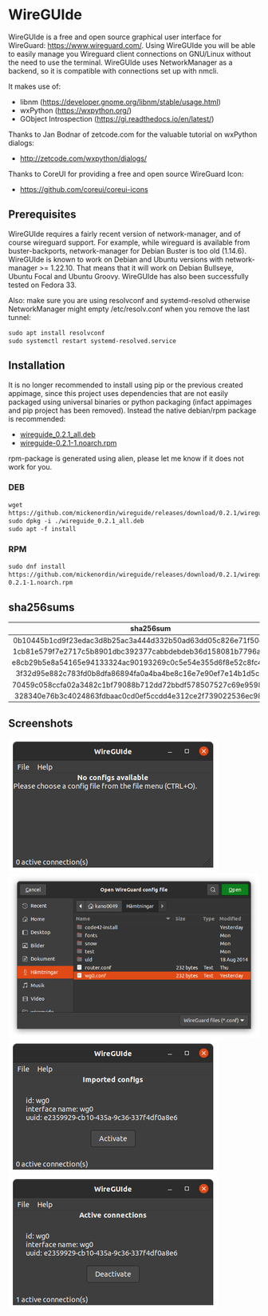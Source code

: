 # WireGUIde
WireGUIde is a free and open source graphical user interface for WireGuard: https://www.wireguard.com/. Using WireGUIde you will be able to easily manage you Wireguard client connections on GNU/Linux without the need to use the terminal. WireGUIde uses NetworkManager as a backend, so it is compatible with connections set up with nmcli.

It makes use of:
 * libnm (https://developer.gnome.org/libnm/stable/usage.html)
 * wxPython (https://wxpython.org/)
 * GObject Introspection (https://gi.readthedocs.io/en/latest/)

Thanks to Jan Bodnar of zetcode.com for the valuable tutorial on wxPython dialogs:
* http://zetcode.com/wxpython/dialogs/

Thanks to CoreUI for providing a free and open source WireGuard Icon:
* https://github.com/coreui/coreui-icons

## Prerequisites
WireGUIde requires a fairly recent version of network-manager, and of course wireguard support. For example, while wireguard is available from buster-backports, network-manager for Debian Buster is too old (1.14.6). WireGUIde is known to work on Debian and Ubuntu versions with network-manager >= 1.22.10. That means that it will work on Debian Bullseye, Ubuntu Focal and Ubuntu Groovy. WireGUIde has also been successfully tested on Fedora 33.

Also: make sure you are using resolvconf and systemd-resolvd otherwise NetworkManager might empty /etc/resolv.conf when you remove the last tunnel:
```
sudo apt install resolvconf
sudo systemctl restart systemd-resolved.service
```

## Installation
It is no longer recommended to install using pip or the previous created appimage, since this project uses dependencies that are not easily packaged using universal binaries or python packaging (infact appimages and pip project has been removed). Instead the native debian/rpm package is recommended:
* [wireguide_0.2.1_all.deb](https://github.com/mickenordin/wireguide/releases/download/0.2.1/wireguide_0.2.1_all.deb)
* [wireguide-0.2.1-1.noarch.rpm](https://github.com/mickenordin/wireguide/releases/download/0.2.1/wireguide-0.2.1-1.noarch.rpm)

rpm-package is generated using alien, please let me know if it does not work for you.

### DEB
```
wget https://github.com/mickenordin/wireguide/releases/download/0.2.1/wireguide_0.2.1_all.deb
sudo dpkg -i ./wireguide_0.2.1_all.deb
sudo apt -f install
```

### RPM
```
sudo dnf install https://github.com/mickenordin/wireguide/releases/download/0.2.1/wireguide-0.2.1-1.noarch.rpm
```

## sha256sums
**sha256sum**|**File**
:-----:|:-----:
0b10445b1cd9f23edac3d8b25ac3a444d332b50ad63dd05c826e71f50c1d0f61|wireguide-0.2.1-1.x86_64.rpm
1cb81e579f7e2717c5b8901dbc392377cabbdebdeb36d158081b7796a93cbfac|wireguide_0.2.1_all.deb
e8cb29b5e8a54165e94133324ac90193269c0c5e54e355d6f8e52c8fc404d537|wireguide_0.2.1_amd64.buildinfo
3f32d95e882c783fd0b8dfa86894fa0a4ba4be8c16e7e90ef7e14b1d5cd31da7|wireguide_0.2.1_amd64.changes
70459c058ccfa02a3482c1bf79088b712dd72bbdf578507527c69e95981e019b|wireguide_0.2.1.dsc
328340e76b3c4024863fdbaac0cd0ef5ccdd4e312ce2f739022536ec98fd028e|wireguide_0.2.1.git

## Screenshots
![No config](https://raw.githubusercontent.com/mickenordin/wireguide/main/screenshots/scrot0.png)
![Open dialog](https://raw.githubusercontent.com/mickenordin/wireguide/main/screenshots/scrot1.png)
![Activate](https://raw.githubusercontent.com/mickenordin/wireguide/main/screenshots/scrot2.png)
![Deactivate](https://raw.githubusercontent.com/mickenordin/wireguide/main/screenshots/scrot3.png)
